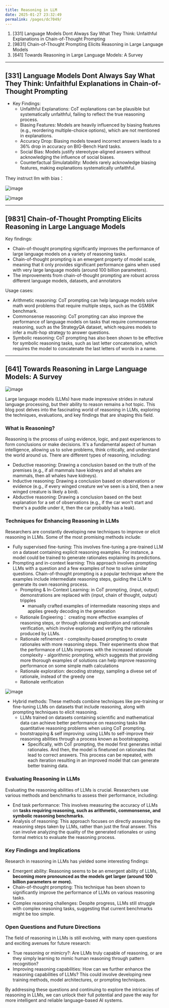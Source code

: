 ```yaml
---
title: Reasoning in LLM
date: 2025-01-27 23:32:49
permalink: /pages/dc7049/
---
```


1. [331] Language Models Dont Always Say What They Think: Unfaithful Explanations in Chain-of-Thought Prompting
2. [9831] Chain-of-Thought Prompting Elicits Reasoning in Large Language Models
3. [641] Towards Reasoning in Large Language Models: A Survey

---
## [331] Language Models Dont Always Say What They Think: Unfaithful Explanations in Chain-of-Thought Prompting

- Key Findings:
  - Unfaithful Explanations: CoT explanations can be plausible but systematically unfaithful, failing to reflect the true reasoning process.
  - Biasing Features: Models are heavily influenced by biasing features (e.g., reordering multiple-choice options), which are not mentioned in explanations.
  - Accuracy Drop: Biasing models toward incorrect answers leads to a 36% drop in accuracy on BIG-Bench Hard tasks.
  - Social Bias: Models justify stereotype-aligned answers without acknowledging the influence of social biases.
  - Counterfactual Simulatability: Models rarely acknowledge biasing features, making explanations systematically unfaithful.

They instruct llm with bias：

![image](https://github.com/user-attachments/assets/9c02c120-64d7-488c-b1af-bebeb28e8582)

![image](https://github.com/user-attachments/assets/c11dfc4e-35af-4ce2-b88f-fd51f8980805)

---

## [9831] Chain-of-Thought Prompting Elicits Reasoning in Large Language Models

Key findings:
- Chain-of-thought prompting significantly improves the performance of large language models on a variety of reasoning tasks.
- Chain-of-thought prompting is an emergent property of model scale, meaning that it only provides significant performance gains when used with very large language models (around 100 billion parameters).
- The improvements from chain-of-thought prompting are robust across different language models, datasets, and annotators

Usage cases:
- Arithmetic reasoning: CoT prompting can help language models solve math word problems that require multiple steps, such as the GSM8K benchmark.    
- Commonsense reasoning: CoT prompting can also improve the performance of language models on tasks that require commonsense reasoning, such as the StrategyQA dataset, which requires models to infer a multi-hop strategy to answer questions.    
- Symbolic reasoning: CoT prompting has also been shown to be effective for symbolic reasoning tasks, such as last letter concatenation, which requires the model to concatenate the last letters of words in a name.

---

## [641] Towards Reasoning in Large Language Models: A Survey

![image](https://github.com/user-attachments/assets/a54b39f5-4293-4d16-ad88-ce289ed787a9)

Large language models (LLMs) have made impressive strides in natural language processing, but their ability to reason remains a hot topic. This blog post delves into the fascinating world of reasoning in LLMs, exploring the techniques, evaluations, and key findings that are shaping this field.

### What is Reasoning?
Reasoning is the process of using evidence, logic, and past experiences to form conclusions or make decisions. It's a fundamental aspect of human intelligence, allowing us to solve problems, think critically, and understand the world around us.   There are different types of reasoning, including:   

- Deductive reasoning: Drawing a conclusion based on the truth of the premises (e.g., if all mammals have kidneys and all whales are mammals, then all whales have kidneys).    
- Inductive reasoning: Drawing a conclusion based on observations or evidence (e.g., if every winged creature we've seen is a bird, then a new winged creature is likely a bird).    
- Abductive reasoning: Drawing a conclusion based on the best explanation for a set of observations (e.g., if the car won't start and there's a puddle under it, then the car probably has a leak).    

### Techniques for Enhancing Reasoning in LLMs
Researchers are constantly developing new techniques to improve or elicit reasoning in LLMs. Some of the most promising methods include:

- Fully supervised fine-tuning: This involves fine-tuning a pre-trained LLM on a dataset containing explicit reasoning examples. For instance, a model could be trained to generate rationales explaining its predictions.    
- Prompting and in-context learning: This approach involves prompting LLMs with a question and a few examples of how to solve similar questions. Chain-of-thought prompting is a popular technique where the examples include intermediate reasoning steps, guiding the LLM to generate its own reasoning process.
  - Prompting & In-Context Learning: in CoT prompting, ⟨input, output⟩ demonstrations are replaced with ⟨input, chain of thought, output⟩ tripples
    - manually crafted examples of intermediate reasoning steps and applies greedy decoding in the generation
  -  Rationale Engieering： creating more effective examples of reasoning steps, or through rationale exploration and rationale verification, which involve exploring and verifying the rationales produced by LLMs.
    -  Rationale refinement
      -  complexity-based prompting to create rationales with more reasoning steps. Their experiments show that the performance of LLMs improves with the increased rationale complexity
      -  algorithmic prompting, which suggests that providing more thorough examples of solutions can help improve reasoning performance on some simple math calculations
    - Rationale exploration: decoding strategy, sampling a divese set of rationale, instead of the greedy one
    - Rationale verification

![image](https://github.com/user-attachments/assets/3cda04b5-8ce4-4149-910e-920c0113efa0)
    
- Hybrid methods: These methods combine techniques like pre-training or fine-tuning LLMs on datasets that include reasoning, along with prompting techniques to elicit reasoning.
  - LLMs trained on datasets containing scientific and mathematical data can achieve better performance on reasoning tasks like quantitative reasoning problems when using CoT prompting.
  - bootstrapping & self improving: using LLMs to self-improve their reasoning abilities through a process known  as bootstrapping.
      - Specifically, with CoT prompting, the model first generates initial rationales. And then, the model is finetuned on rationales that lead to correct answers. This process can be repeated, with each iteration resulting in an improved model that can generate better training data.

### Evaluating Reasoning in LLMs
Evaluating the reasoning abilities of LLMs is crucial. Researchers use various methods and benchmarks to assess their performance, including:

- End task performance: This involves measuring the accuracy of LLMs on **tasks requiring reasoning, such as arithmetic, commonsense, and symbolic reasoning benchmarks.**    
- Analysis of reasoning: This approach focuses on directly assessing the reasoning steps taken by LLMs, rather than just the final answer. This can involve analyzing the quality of the generated rationales or using formal metrics to evaluate the reasoning process.

### Key Findings and Implications
Research in reasoning in LLMs has yielded some interesting findings:

- Emergent ability: Reasoning seems to be an emergent ability of LLMs, **becoming more pronounced as the models get larger (around 100 billion parameters or more).**    
- Chain-of-thought prompting: This technique has been shown to significantly improve the performance of LLMs on various reasoning tasks.    
- Complex reasoning challenges: Despite progress, LLMs still struggle with complex reasoning tasks, suggesting that current benchmarks might be too simple.

### Open Questions and Future Directions
The field of reasoning in LLMs is still evolving, with many open questions and exciting avenues for future research:

- True reasoning or mimicry?: Are LLMs truly capable of reasoning, or are they simply learning to mimic human reasoning through pattern recognition?    
- Improving reasoning capabilities: How can we further enhance the reasoning capabilities of LLMs? This could involve developing new training methods, model architectures, or prompting techniques.

By addressing these questions and continuing to explore the intricacies of reasoning in LLMs, we can unlock their full potential and pave the way for more intelligent and reliable language-based AI systems.
